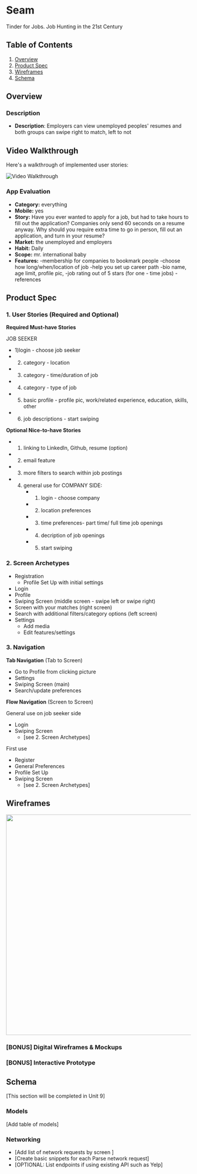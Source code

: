 # Seam
Tinder for Jobs. Job Hunting in the 21st Century

## Table of Contents
1. [Overview](#Overview)
1. [Product Spec](#Product-Spec)
1. [Wireframes](#Wireframes)
2. [Schema](#Schema)

## Overview
### Description
   - **Description**: Employers can view unemployed peoples' resumes and both groups can swipe right to match, left to not
   
## Video Walkthrough

Here's a walkthrough of implemented user stories:

<img src='http://g.recordit.co/ti8ywpp1SY.gif' title='Video Walkthrough' width='' alt='Video Walkthrough' />

### App Evaluation
   - **Category:** everything
   - **Mobile:** yes
   - **Story:** Have you ever wanted to apply for a job, but had to take hours to fill out the application? Companies only send 60 seconds on a resume anyway. Why should you require extra time to go in person, fill out an application, and turn in your resume?
   - **Market:** the unemployed and employers   
   - **Habit:** Daily
   - **Scope:** mr. international baby
   - **Features:**
       -membership for companies to bookmark people
       -choose how long/when/location of job 
       -help you set up career path
       -bio name, age limit, profile pic,
       -job rating out of 5 stars (for one - time jobs)
       -references

## Product Spec

### 1. User Stories (Required and Optional)

**Required Must-have Stories**

JOB SEEKER
* 1)login - choose job seeker 
* 2) category - location
* 3) category - time/duration of job
* 4) category - type of job
* 5) basic profile - profile pic, work/related experience, education, skills, other
* 6) job descriptions - start swiping


**Optional Nice-to-have Stories**
* 1) linking to LinkedIn, Github, resume (option)
* 2) email feature
* 3) more filters to search within job postings
* 4) general use for COMPANY SIDE:
        * 1) login - choose company
        * 2) location preferences
        * 3) time preferences- part time/ full time job openings
        * 4) decription of job openings
        * 5) start swiping

### 2. Screen Archetypes

* Registration
   * Profile Set Up with initial settings
* Login
* Profile
* Swiping Screen (middle screen - swipe left or swipe right)
* Screen with your matches (right screen)
* Search with additional filters/category options (left screen)
* Settings
   * Add media
   * Edit features/settings

### 3. Navigation

**Tab Navigation** (Tab to Screen)

* Go to Profile from clicking picture
* Settings
* Swiping Screen (main)
* Search/update preferences 

**Flow Navigation** (Screen to Screen) 

General use on job seeker side
* Login
* Swiping Screen
   * [see 2. Screen Archetypes]

First use
* Register
* General Preferences
* Profile Set Up
* Swiping Screen
   * [see 2. Screen Archetypes]

## Wireframes
<img src="https://github.com/team-flexx/Seam/blob/master/Wireframe.jpg" width=600><br>

### [BONUS] Digital Wireframes & Mockups

### [BONUS] Interactive Prototype

## Schema 
[This section will be completed in Unit 9]
### Models
[Add table of models]
### Networking
- [Add list of network requests by screen ]
- [Create basic snippets for each Parse network request]
- [OPTIONAL: List endpoints if using existing API such as Yelp]
